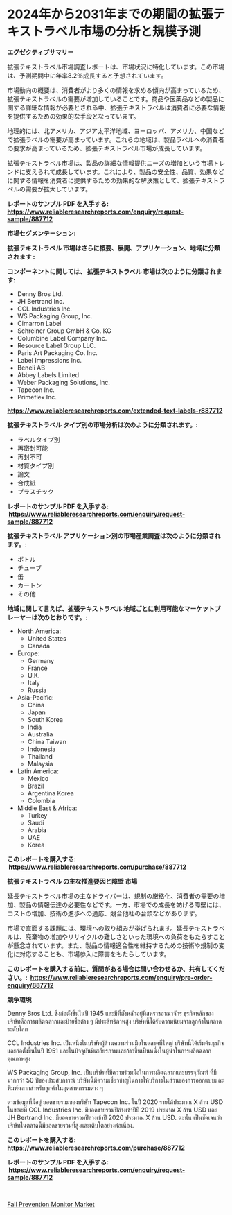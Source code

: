 <p><h1>2024年から2031年までの期間の拡張テキストラベル市場の分析と規模予測</h1></p><p><strong>エグゼクティブサマリー</strong></p>
<p><p>拡張テキストラベル市場調査レポートは、市場状況に特化しています。この市場は、予測期間中に年率8.2％成長すると予想されています。</p><p>市場動向の概要は、消費者がより多くの情報を求める傾向が高まっているため、拡張テキストラベルの需要が増加していることです。商品や医薬品などの製品に関する詳細な情報が必要とされる中、拡張テキストラベルは消費者に必要な情報を提供するための効果的な手段となっています。</p><p>地理的には、北アメリカ、アジア太平洋地域、ヨーロッパ、アメリカ、中国などで拡張ラベルの需要が高まっています。これらの地域は、製品ラベルへの消費者の要求が高まっているため、拡張テキストラベル市場が成長しています。</p><p>拡張テキストラベル市場は、製品の詳細な情報提供ニーズの増加という市場トレンドに支えられて成長しています。これにより、製品の安全性、品質、効果などに関する情報を消費者に提供するための効果的な解決策として、拡張テキストラベルの需要が拡大しています。</p></p>
<p><strong>レポートのサンプル PDF を入手する: <a href="https://www.reliableresearchreports.com/enquiry/request-sample/887712">https://www.reliableresearchreports.com/enquiry/request-sample/887712</a></strong></p>
<p><strong>市場セグメンテーション:</strong></p>
<p><strong> 拡張テキストラベル 市場はさらに概要、展開、アプリケーション、地域に分類されます :</strong></p>
<p><strong>コンポーネントに関しては、 拡張テキストラベル 市場は次のように分類されます: &nbsp;</strong></p>
<p><ul><li>Denny Bros Ltd.</li><li>JH Bertrand Inc.</li><li>CCL Industries Inc.</li><li>WS Packaging Group, Inc.</li><li>Cimarron Label</li><li>Schreiner Group GmbH & Co. KG</li><li>Columbine Label Company Inc.</li><li>Resource Label Group LLC.</li><li>Paris Art Packaging Co. Inc.</li><li>Label Impressions Inc.</li><li>Beneli AB</li><li>Abbey Labels Limited</li><li>Weber Packaging Solutions, Inc.</li><li>Tapecon Inc.</li><li>Primeflex Inc.</li></ul></p>
<p><strong><a href="https://www.reliableresearchreports.com/extended-text-labels-r887712">https://www.reliableresearchreports.com/extended-text-labels-r887712</a></strong></p>
<p><strong> 拡張テキストラベル タイプ別の市場分析は次のように分類されます。:</strong></p>
<p><ul><li>ラベルタイプ別</li><li>再密封可能</li><li>再封不可</li><li>材質タイプ別</li><li>論文</li><li>合成紙</li><li>プラスチック</li></ul></p>
<p><strong>レポートのサンプル PDF を入手する: &nbsp;<a href="https://www.reliableresearchreports.com/enquiry/request-sample/887712">https://www.reliableresearchreports.com/enquiry/request-sample/887712</a></strong></p>
<p><strong> 拡張テキストラベル アプリケーション別の市場産業調査は次のように分類されます。:</strong></p>
<p><ul><li>ボトル</li><li>チューブ</li><li>缶</li><li>カートン</li><li>その他</li></ul></p>
<p><strong>地域に関して言えば、拡張テキストラベル 地域ごとに利用可能なマーケットプレーヤーは次のとおりです。:</strong></p>
<p><ul>
    <li>
        North America:
        <ul>
            <li>United States</li>
            <li>Canada</li>
        </ul>
    </li>
    <li>
        Europe:
        <ul>
            <li>Germany</li>
            <li>France</li>
            <li>U.K.</li>
            <li>Italy</li>
            <li>Russia</li>
        </ul>
    </li>
    <li>
        Asia-Pacific:
        <ul>
            <li>China</li>
            <li>Japan</li>
            <li>South Korea</li>
            <li>India</li>
            <li>Australia</li>
            <li>China Taiwan</li>
            <li>Indonesia</li>
            <li>Thailand</li>
            <li>Malaysia</li>
        </ul>
    </li>
    <li>
        Latin America:
        <ul>
            <li>Mexico</li>
            <li>Brazil</li>
            <li>Argentina Korea</li>
            <li>Colombia</li>
        </ul>
    </li>
    <li>
        Middle East & Africa:
        <ul>
            <li>Turkey</li>
            <li>Saudi</li>
            <li>Arabia</li>
            <li>UAE</li>
            <li>Korea</li>
        </ul>
    </li>
    </ul></p>
<p><strong>このレポートを購入する: &nbsp;<a href="https://www.reliableresearchreports.com/purchase/887712">https://www.reliableresearchreports.com/purchase/887712</a></strong></p>
<p><strong>拡張テキストラベル の主な推進要因と障壁 市場</strong></p>
<p><p>延長テキストラベル市場の主なドライバーは、規制の厳格化、消費者の需要の増加、製品の情報伝達の必要性などです。一方、市場での成長を妨げる障壁には、コストの増加、技術の進歩への適応、競合他社の台頭などがあります。</p><p>市場で直面する課題には、環境への取り組みが挙げられます。延長テキストラベルは、廃棄物の増加やリサイクルの難しさといった環境への負荷をもたらすことが懸念されています。また、製品の情報適合性を維持するための技術や規制の変化に対応することも、市場参入に障害をもたらしています。</p></p>
<p><strong>このレポートを購入する前に、質問がある場合は問い合わせるか、共有してください。:&nbsp; <a href="https://www.reliableresearchreports.com/enquiry/pre-order-enquiry/887712">https://www.reliableresearchreports.com/enquiry/pre-order-enquiry/887712</a></strong></p>
<p><strong>競争環境</strong></p>
<p><p>Denny Bros Ltd. ซึ่งก่อตั้งขึ้นในปี 1945 และมีที่ตั้งหลักอยู่ที่สหราชอาณาจักร ธุรกิจหลักของบริษัทคือการผลิตฉลากและป้ายชื่อต่าง ๆ มีประสิทธิภาพสูง บริษัทนี้ได้รับความนิยมจากลูกค้าในตลาดระดับโลก</p><p>CCL Industries Inc. เป็นหนึ่งในบริษัทผู้ล้วนความร่วมมือในตลาดที่ใหญ่ บริษัทนี้ได้เริ่มต้นธุรกิจและก่อตั้งขึ้นในปี 1951 และในปัจจุบันมีเสถียรภาพและก้าวขึ้นเป็นหนึ่งในผู้นำในการผลิตฉลากคุณภาพสูง</p><p>WS Packaging Group, Inc. เป็นบริษัทที่มีความร่วมมือในการผลิตฉลากและบรรจุภัณฑ์ ที่มีมากกว่า 50 ปีของประสบการณ์ บริษัทนี้มีความเชี่ยวชาญในการให้บริการในส่วนของการออกแบบและพิมพ์ฉลากสำหรับลูกค้าในอุตสาหกรรมต่าง ๆ </p><p>ตามข้อมูลที่มีอยู่ ยอดขายรวมของบริษัท Tapecon Inc. ในปี 2020 รายได้ประมาณ X ล้าน USD ในขณะที่ CCL Industries Inc. มียอดขายรวมปีล่างเข้าปีปี 2019 ประมาณ X ล้าน USD และ JH Bertrand Inc. มียอดขายรวมปีล่างเข้าปี 2020 ประมาณ X ล้าน USD. ฉะนั้น เป็นชัดเจนว่า บริษัทในตลาดนี้มียอดขายรวมที่สูงและเติบโตอย่างต่อเนื่อง.</p></p>
<p><strong>このレポートを購入する: &nbsp; <a href="https://www.reliableresearchreports.com/purchase/887712">https://www.reliableresearchreports.com/purchase/887712</a></strong></p>
<p><strong>レポートのサンプル PDF を入手する: &nbsp;<a href="https://www.reliableresearchreports.com/enquiry/request-sample/887712">https://www.reliableresearchreports.com/enquiry/request-sample/887712</a></strong><strong></strong></p>
<p>&nbsp;</p>
<p><p><a href="https://github.com/lataunyatinikmelvin59ilbd0dv/Market-Research-Report-List-2/blob/main/fall-prevention-monitor-market.md">Fall Prevention Monitor Market</a></p></p>